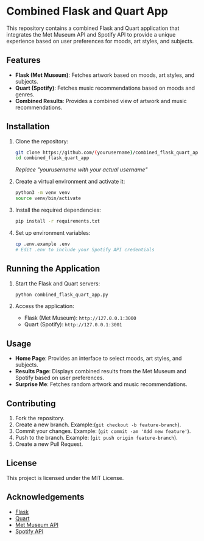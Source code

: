 # Combined Flask and Quart App

This repository contains a combined Flask and Quart application that integrates the Met Museum API and Spotify API to provide a unique experience based on user preferences for moods, art styles, and subjects.

## Features

- **Flask (Met Museum)**: Fetches artwork based on moods, art styles, and subjects.
- **Quart (Spotify)**: Fetches music recommendations based on moods and genres.
- **Combined Results**: Provides a combined view of artwork and music recommendations.

## Installation

1. Clone the repository:
    ```sh
    git clone https://github.com/(yourusername)/combined_flask_quart_app.git
    cd combined_flask_quart_app
    ```

    *Replace "yourusername with your actual username"*

2. Create a virtual environment and activate it:
    ```sh
    python3 -m venv venv
    source venv/bin/activate
    ```

3. Install the required dependencies:
    ```sh
    pip install -r requirements.txt
    ```

4. Set up environment variables:
    ```sh
    cp .env.example .env
    # Edit .env to include your Spotify API credentials
    ```

## Running the Application

1. Start the Flask and Quart servers:
    ```sh
    python combined_flask_quart_app.py
    ```

2. Access the application:
    - Flask (Met Museum): `http://127.0.0.1:3000`
    - Quart (Spotify): `http://127.0.0.1:3001`

## Usage

- **Home Page**: Provides an interface to select moods, art styles, and subjects.
- **Results Page**: Displays combined results from the Met Museum and Spotify based on user preferences.
- **Surprise Me**: Fetches random artwork and music recommendations.

## Contributing

1. Fork the repository.
2. Create a new branch. Example:(`git checkout -b feature-branch`).
3. Commit your changes. Example: (`git commit -am 'Add new feature'`).
4. Push to the branch. Example: (`git push origin feature-branch`).
5. Create a new Pull Request.

## License

This project is licensed under the MIT License.

## Acknowledgements

- [Flask](https://flask.palletsprojects.com/)
- [Quart](https://pgjones.gitlab.io/quart/)
- [Met Museum API](https://metmuseum.github.io/)
- [Spotify API](https://developer.spotify.com/documentation/web-api/)

